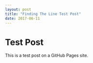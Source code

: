 ```yaml
---
layout: post
title: "Finding The Line Test Post"
date: 2017-06-11
---
```

# Test Post
This is a test post on a GitHub Pages site.
